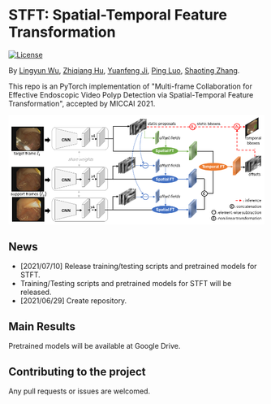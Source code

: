 # STFT: Spatial-Temporal Feature Transformation

[![License](https://img.shields.io/badge/license-BSD-blue.svg)](LICENSE)


By [Lingyun Wu](https://scholar.google.com/citations?user=WmAYPtkAAAAJ&hl=en), [Zhiqiang Hu](https://scholar.google.com/citations?hl=en&user=n8E_lV8AAAAJ), [Yuanfeng Ji](https://scholar.google.com/citations?hl=en&user=7HGv1bkAAAAJ), [Ping Luo](https://scholar.google.com/citations?user=aXdjxb4AAAAJ&hl=en), [Shaoting Zhang](https://scholar.google.com/citations?hl=en&user=oiBMWK4AAAAJ).

This repo is an PyTorch implementation of "Multi-frame Collaboration for Effective Endoscopic Video Polyp Detection via Spatial-Temporal Feature Transformation", accepted by MICCAI 2021. 

<!-- This repo is an PyTorch implementation of ["Multi-frame Collaboration for Effective Endoscopic Video Polyp Detection via Spatial-Temporal Feature Transformation"](), accepted by MICCAI 2021.  -->

![Framework Overview](images/framework.png)

<!-- This repository contains the implementation of our approach STFT and several other algorithms like [FGFA](http://openaccess.thecvf.com/content_iccv_2017/html/Zhu_Flow-Guided_Feature_Aggregation_ICCV_2017_paper.html), [RDN](https://arxiv.org/abs/1908.09511), and [MEGA](https://arxiv.org/abs/2003.12063) based on [mega.pytorch](https://github.com/Scalsol/mega.pytorch), as well as some pretrained models to reproduce the results on Endoscopic Video Datasets and ImageNetVID reported in our paper. 

 -->
## News

<!-- - [2021/08/30] Implementation for image-based SOTA methods (e.g., FCOS, RetinaNet, BorderDet) will be updated.
- [2021/08/17] Demo for visualization will be added.
- [2021/08/14] Results on ImageNetVID will be added.
- [2021/07/28] Implementation for more video-based SOTA methods (e.g., FGFA, RDN, MEGA) released. -->
- [2021/07/10] Release training/testing scripts and pretrained models for STFT.
- Training/Testing scripts and pretrained models for STFT will be released.
- [2021/06/29] Create repository.

## Main Results

Pretrained models will be available at Google Drive.

## Contributing to the project
Any pull requests or issues are welcomed.
